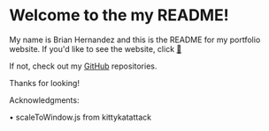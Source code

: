# Welcome to the my README!

My name is Brian Hernandez and this is the README for my portfolio website. If you'd like to see the website, click [:milky_way:](http://brian-hernandez.github.io)

If not, check out my [GitHub](https://github.com/brian-hernandez) repositories.

Thanks for looking!

Acknowledgments:

• scaleToWindow.js from kittykatattack